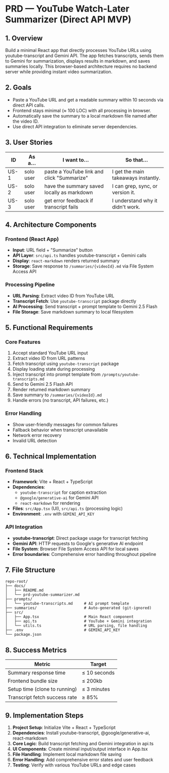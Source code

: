 # PRD — YouTube Watch-Later Summarizer (Direct API MVP)

## 1. Overview
Build a minimal React app that directly processes YouTube URLs using youtube-transcript and Gemini API. The app fetches transcripts, sends them to Gemini for summarization, displays results in markdown, and saves summaries locally. This browser-based architecture requires no backend server while providing instant video summarization.

## 2. Goals
- Paste a YouTube URL and get a readable summary within 10 seconds via direct API calls.
- Frontend stays minimal (≈ 100 LOC) with all processing in browser.
- Automatically save the summary to a local markdown file named after the video ID.
- Use direct API integration to eliminate server dependencies.

## 3. User Stories
| ID   | As a…      | I want to…                                   | So that…                            |
|------|------------|----------------------------------------------|-------------------------------------|
| US-1 | solo user  | paste a YouTube link and click "Summarize"   | I get the main takeaways instantly. |
| US-2 | solo user  | have the summary saved locally as markdown   | I can grep, sync, or version it.    |
| US-3 | solo user  | get error feedback if transcript fails       | I understand why it didn't work.    |

## 4. Architecture Components

### Frontend (React App)
- **Input**: URL field + "Summarize" button
- **API Layer**: `src/api.ts` handles youtube-transcript + Gemini calls
- **Display**: `react-markdown` renders returned summary
- **Storage**: Save response to `/summaries/{videoId}.md` via File System Access API

### Processing Pipeline
- **URL Parsing**: Extract video ID from YouTube URL
- **Transcript Fetch**: Use `youtube-transcript` package directly
- **AI Processing**: Send transcript + prompt template to Gemini 2.5 Flash
- **File Storage**: Save markdown summary to local filesystem

## 5. Functional Requirements

### Core Features
1. Accept standard YouTube URL input
2. Extract video ID from URL patterns
3. Fetch transcript using `youtube-transcript` package
4. Display loading state during processing
5. Inject transcript into prompt template from `/prompts/youtube-transcripts.md`
6. Send to Gemini 2.5 Flash API
7. Render returned markdown summary
8. Save summary to `/summaries/{videoId}.md`
9. Handle errors (no transcript, API failures, etc.)

### Error Handling
- Show user-friendly messages for common failures
- Fallback behavior when transcript unavailable
- Network error recovery
- Invalid URL detection

## 6. Technical Implementation

### Frontend Stack
- **Framework**: Vite + React + TypeScript
- **Dependencies**: 
  - `youtube-transcript` for caption extraction
  - `@google/generative-ai` for Gemini API
  - `react-markdown` for rendering
- **Files**: `src/App.tsx` (UI), `src/api.ts` (processing logic)
- **Environment**: `.env` with `GEMINI_API_KEY`

### API Integration
- **youtube-transcript**: Direct package usage for transcript fetching
- **Gemini API**: HTTP requests to Google's generative AI endpoint
- **File System**: Browser File System Access API for local saves
- **Error boundaries**: Comprehensive error handling throughout pipeline

## 7. File Structure
```
repo-root/
├── docs/
│   ├── README.md
│   └── prd-youtube-summarizer.md
├── prompts/
│   └── youtube-transcripts.md     # AI prompt template
├── summaries/                     # Auto-generated (git-ignored)
├── src/
│   ├── App.tsx                    # Main React component
│   ├── api.ts                     # YouTube + Gemini integration
│   └── utils.ts                   # URL parsing, file handling
├── .env                           # GEMINI_API_KEY
└── package.json
```

## 8. Success Metrics
| Metric                         | Target      |
|--------------------------------|-------------|
| Summary response time          | ≤ 10 seconds|
| Frontend bundle size           | ≤ 200kb     |
| Setup time (clone to running)  | ≤ 3 minutes |
| Transcript fetch success rate  | ≥ 85%       |

## 9. Implementation Steps
1. **Project Setup**: Initialize Vite + React + TypeScript
2. **Dependencies**: Install youtube-transcript, @google/generative-ai, react-markdown
3. **Core Logic**: Build transcript fetching and Gemini integration in api.ts
4. **UI Components**: Create minimal input/output interface in App.tsx
5. **File Handling**: Implement local markdown file saving
6. **Error Handling**: Add comprehensive error states and user feedback
7. **Testing**: Verify with various YouTube URLs and edge cases
